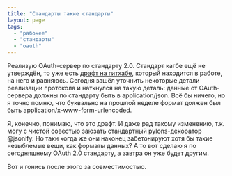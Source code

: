 ```yaml
---
title: "Стандарты такие стандарты"
layout: page 
tags:
  - "рабочее"
  - "стандарты"
  - "oauth"
---
```

Реализую OAuth-сервер по стандарту 2.0. Стандарт кагбе ещё не утверждён, то уже есть [драфт на гитхабе](http://github.com/theRazorBlade/draft-ietf-oauth), который находится в работе, на него и равняюсь. Сегодня зашёл уточнить некоторые детали реализации протокола и наткнулся на такую деталь: данные от OAuth-сервера должны по стандарту быть в application/json. Всё бы ничего, но я точно помню, что буквально на прошлой неделе формат должен был быть application/x-www-form-urlencoded.

Я, конечно, понимаю, что это драфт. И даже рад такому изменению, т.к. могу с чистой совестью заюзать стандартный pylons-декоратор @jsonify. Но таки когда же они наконец забетонируют хотя бы такие незыблемые вещи, как форматы данных? А то вот сделаю я по сегодняшнему OAuth 2.0 стандарту, а завтра он уже будет другим.

Вот и гонись после этого за совместимостью.
